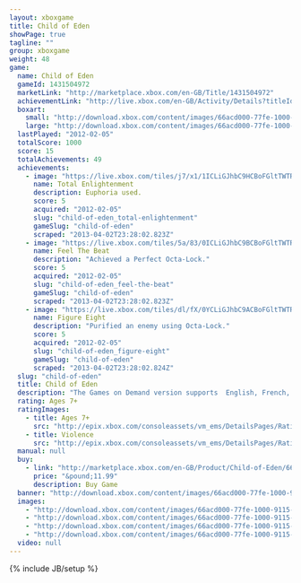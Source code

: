 ```yaml
---
layout: xboxgame
title: Child of Eden
showPage: true
tagline: ""
group: xboxgame
weight: 48
game: 
  name: Child of Eden
  gameId: 1431504972
  marketLink: "http://marketplace.xbox.com/en-GB/Title/1431504972"
  achievementLink: "http://live.xbox.com/en-GB/Activity/Details?titleId=1431504972"
  boxart: 
    small: "http://download.xbox.com/content/images/66acd000-77fe-1000-9115-d8025553084c/1033/boxartsm.jpg"
    large: "http://download.xbox.com/content/images/66acd000-77fe-1000-9115-d8025553084c/1033/boxartlg.jpg"
  lastPlayed: "2012-02-05"
  totalScore: 1000
  score: 15
  totalAchievements: 49
  achievements: 
    - image: "https://live.xbox.com/tiles/j7/x1/1ICLiGJhbC9HCBoFGltTWTRjL2FjaC8wLzIzAAAAAOfn5-tavJM=.jpg"
      name: Total Enlightenment
      description: Euphoria used.
      score: 5
      acquired: "2012-02-05"
      slug: "child-of-eden_total-enlightenment"
      gameSlug: "child-of-eden"
      scraped: "2013-04-02T23:28:02.823Z"
    - image: "https://live.xbox.com/tiles/5a/83/0ICLiGJhbC9BCBoFGltTWTRjL2FjaC8wLzI1AAAAAOfn5-8Yr-k=.jpg"
      name: Feel The Beat
      description: "Achieved a Perfect Octa-Lock."
      score: 5
      acquired: "2012-02-05"
      slug: "child-of-eden_feel-the-beat"
      gameSlug: "child-of-eden"
      scraped: "2013-04-02T23:28:02.823Z"
    - image: "https://live.xbox.com/tiles/dl/fX/0YCLiGJhbC9ACBoFGltTWTRjL2FjaC8wLzI0AAAAAOfn5-74V2o=.jpg"
      name: Figure Eight
      description: "Purified an enemy using Octa-Lock."
      score: 5
      acquired: "2012-02-05"
      slug: "child-of-eden_figure-eight"
      gameSlug: "child-of-eden"
      scraped: "2013-04-02T23:28:02.824Z"
  slug: "child-of-eden"
  title: Child of Eden
  description: "The Games on Demand version supports  English, French, Italian, German, Spanish.  One of the most anticipated games of 2011 for Kinect.  Winner of 9 awards at E3 for innovative graphics, music, and gameplay.  Child of Eden is the &ldquo;multi-sensory shooter&rdquo; that will send players diving into a visual matrix of synchronized music and mind-blowing visuals.  It will usher forth yet another landmark game experience from the mind of renowned game designer Tetsuya Mizuguchi."
  rating: Ages 7+
  ratingImages: 
    - title: Ages 7+
      src: "http://epix.xbox.com/consoleassets/vm_ems/DetailsPages/RatingSystemID/14/default/Values/14002.png"
    - title: Violence
      src: "http://epix.xbox.com/consoleassets/vm_ems/DetailsPages/RatingSystemID/14/default/Descriptors/14005.png"
  manual: null
  buy: 
    - link: "http://marketplace.xbox.com/en-GB/Product/Child-of-Eden/66acd000-77fe-1000-9115-d8025553084c?nosplash=1&amp;purchase=1&amp;DownloadType=Game"
      price: "&pound;11.99"
      description: Buy Game
  banner: "http://download.xbox.com/content/images/66acd000-77fe-1000-9115-d8025553084c/1033/banner.png"
  images: 
    - "http://download.xbox.com/content/images/66acd000-77fe-1000-9115-d8025553084c/1033/screenlg1.jpg"
    - "http://download.xbox.com/content/images/66acd000-77fe-1000-9115-d8025553084c/1033/screenlg2.jpg"
    - "http://download.xbox.com/content/images/66acd000-77fe-1000-9115-d8025553084c/1033/screenlg3.jpg"
    - "http://download.xbox.com/content/images/66acd000-77fe-1000-9115-d8025553084c/1033/screenlg4.jpg"
  video: null
---
```

{% include JB/setup %}